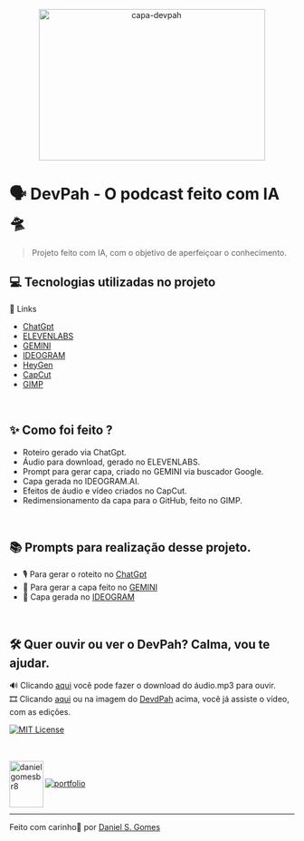 <p align="center">
  <a href="https://youtu.be/UtZocpUGFcw" target="_blank">
    <img width="400" height="267" alt="capa-devpah" src="https://github.com/user-attachments/assets/3decea15-f970-4b5f-8b52-6d50a4b055d5" />
  </a>
</p>


# 🗣️ DevPah - O podcast feito com IA🛸
> Projeto feito com IA, com o objetivo de aperfeiçoar o conhecimento.
> <br>

## 💻 Tecnologias utilizadas no projeto
  🔗 Links
- [ChatGpt](https://chatgpt.com/) 
- [ELEVENLABS](https://elevenlabs.io/)
- [GEMINI](https://www.google.com/)
- [IDEOGRAM](https://ideogram.ai/t/explore/)
- [HeyGen](https://app.heygen.com/home/)
- [CapCut](https://www.capcut.com/pt-br/)
- [GIMP](https://www.gimp.org/downloads/)
<br>

## ✨ Como foi feito ?
- Roteiro gerado via ChatGpt.
- Áudio para download, gerado no ELEVENLABS.
- Prompt para gerar capa, criado no GEMINI via buscador Google.
- Capa gerada no IDEOGRAM.AI.
- Efeitos de áudio e vídeo criados no CapCut.
- Redimensionamento da capa para o GitHub, feito no GIMP.
<br>

## 📚 Prompts para realização desse projeto.
- 🎙️ Para gerar o roteito no [ChatGpt](https://github.com/danielgomesbr/podcast-ia/blob/main/prompts/chatgpt.md)
- 📘 Para gerar a capa feito no [GEMINI](https://github.com/danielgomesbr/podcast-ia/blob/main/prompts/gemini-ideogram.md)
- 👀 Capa gerada no [IDEOGRAM](https://github.com/danielgomesbr/podcast-ia/blob/main/output/capa-podpah.png)
<br>

## 🛠️ Quer ouvir ou ver o DevPah? Calma, vou te ajudar.

🔊 Clicando [aqui](https://github.com/danielgomesbr/podcast-ia/raw/refs/heads/main/output/2025-audio-devpah-elevenlabs.mp3) você pode fazer o download do áudio.mp3 para ouvir.
<br>
🎞 Clicando [aqui](https://youtu.be/UtZocpUGFcw) ou na imagem do [DevdPah](https://youtu.be/UtZocpUGFcw) acima, você já assiste o vídeo, com as edições.
<br>

[![MIT License](https://img.shields.io/badge/License-MIT-green.svg)](https://choosealicense.com/licenses/mit/)


##

<br>

<img align="left" width="60" height="82" alt="danielgomesbr8" src="https://github.com/user-attachments/assets/f6d6923e-7a8c-44dd-93c7-3355453b6bf0" />

<br>

[![portfolio](https://img.shields.io/badge/my_portfolio-000?style=for-the-badge&logo=ko-fi&logoColor=white)](https://github.com/danielgomesbr?tab=repositories)

<br>

---
Feito com carinho💚 por [Daniel S. Gomes](https://github.com/danielgomesbr?tab=repositories)
